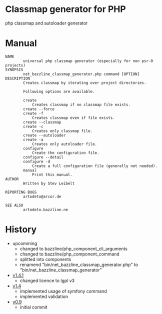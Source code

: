 # Classmap generator for PHP

php classmap and autoloader generator

# Manual

```
NAME
        universal php classmap generator (especially for non psr-0 projects)
SYNOPSIS
        net_bazzline_classmap_generator.php command [OPTION]
DESCRIPTION
        Creates classmap by iterating over project directories.

        Following options are available.

        create
            Creates classmap if no classmap file exists.
        create --force
        create -f
            Creates classmap even if file exists.
        create --classmap
        create -c
            Creates only classmap file.
        create --autoloader
        create -a
            Creates only autoloader file.
        configure
            Create the configuration file.
        configure --detail
        configure -d
            Create a full configuration file (generally not needed).
        manual
            Print this manual.
AUTHOR
        Written by Stev Leibelt

REPORTING BUGS
        artodeto@arcor.de

SEE ALSO
        artodeto.bazzline.ne
```

# History

* upcomming
    * changed to bazzline/php_component_cli_arguments
    * changed to bazzline/php_component_command
    * splitted into components
    * renamend "bin/net_bazzline_classmap_generator.php" to "bin/net_bazzline_classmap_generator"
* [v1.4.1](https://github.com/stevleibelt/php_classmap_generator/tree/v1.4.1)
    * changed licence to lgpl v3
* [v1.4](https://github.com/stevleibelt/php_classmap_generator/tree/v1.4)
    * implemented usage of symfony command
    * implemented validation
* [v0.9](https://github.com/stevleibelt/php_classmap_generator/tree/v0.9)
    * initial commit
